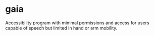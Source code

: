 # gaia
Accessibility program with minimal permissions and access for users capable of speech but limited in hand or arm mobility.
